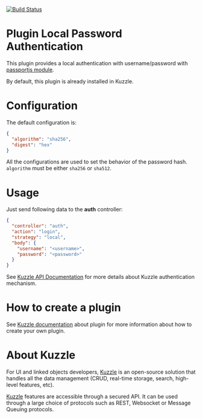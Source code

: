 [![Build Status](https://travis-ci.org/kuzzleio/kuzzle-plugin-auth-passport-local.svg?branch=master)](https://travis-ci.org/kuzzleio/kuzzle-plugin-auth-passport-local)

# Plugin Local Password Authentication

This plugin provides a local authentication with username/password with [passportjs module](http://passportjs.org/docs/username-password).

By default, this plugin is already installed in Kuzzle.

# Configuration

The default configuration is:

```json
{
  "algorithm": "sha256",
  "digest": "hex"
}
```

All the configurations are used to set the behavior of the password hash. `algorithm` must be either `sha256` or `sha512`.

# Usage

Just send following data to the **auth** controller:

```json
{
  "controller": "auth",
  "action": "login",
  "strategy": "local",
  "body": {
    "username": "<username>",
    "password": "<password>"
  }
}
```

See [Kuzzle API Documentation](http://kuzzleio.github.io/kuzzle-api-documentation/#auth-controller) for more details about Kuzzle authentication mechanism.

# How to create a plugin

See [Kuzzle documentation](https://github.com/kuzzleio/kuzzle/docs/plugins.md) about plugin for more information about how to create your own plugin.

# About Kuzzle

For UI and linked objects developers, [Kuzzle](https://github.com/kuzzleio/kuzzle) is an open-source solution that handles all the data management
(CRUD, real-time storage, search, high-level features, etc).

[Kuzzle](https://github.com/kuzzleio/kuzzle) features are accessible through a secured API. It can be used through a large choice of protocols such as REST, Websocket or Message Queuing protocols.
